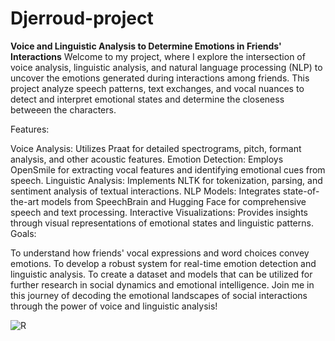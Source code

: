 # Djerroud-project

**Voice and Linguistic Analysis to Determine Emotions in Friends' Interactions**
Welcome to my project, where I explore the intersection of voice analysis, linguistic analysis, and natural language processing (NLP) to uncover the emotions generated during interactions among friends. This project analyze speech patterns, text exchanges, and vocal nuances to detect and interpret emotional states and determine the closeness betweeen the characters.

Features:

Voice Analysis: Utilizes Praat for detailed spectrograms, pitch, formant analysis, and other acoustic features.
Emotion Detection: Employs OpenSmile for extracting vocal features and identifying emotional cues from speech.
Linguistic Analysis: Implements NLTK for tokenization, parsing, and sentiment analysis of textual interactions.
NLP Models: Integrates state-of-the-art models from SpeechBrain and Hugging Face for comprehensive speech and text processing.
Interactive Visualizations: Provides insights through visual representations of emotional states and linguistic patterns.
Goals:

To understand how friends' vocal expressions and word choices convey emotions.
To develop a robust system for real-time emotion detection and linguistic analysis.
To create a dataset and models that can be utilized for further research in social dynamics and emotional intelligence.
Join me in this journey of decoding the emotional landscapes of social interactions through the power of voice and linguistic analysis!

![R](https://github.com/brainhack-school2024/Djerroud-project/assets/95560047/6e748cf2-c3bd-4e87-b9f3-1162da20569c)
